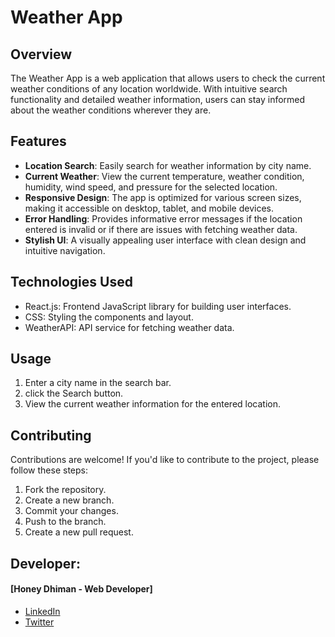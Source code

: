 # Weather App

## Overview

The Weather App is a web application that allows users to check the current weather conditions of any location worldwide. With intuitive search functionality and detailed weather information, users can stay informed about the weather conditions wherever they are.

## Features

- **Location Search**: Easily search for weather information by city name.
- **Current Weather**: View the current temperature, weather condition, humidity, wind speed, and pressure for the selected location.
- **Responsive Design**: The app is optimized for various screen sizes, making it accessible on desktop, tablet, and mobile devices.
- **Error Handling**: Provides informative error messages if the location entered is invalid or if there are issues with fetching weather data.
- **Stylish UI**: A visually appealing user interface with clean design and intuitive navigation.

## Technologies Used

- React.js: Frontend JavaScript library for building user interfaces.
- CSS: Styling the components and layout.
- WeatherAPI: API service for fetching weather data.

## Usage

1. Enter a city name in the search bar.
2. click the Search button.
3. View the current weather information for the entered location.

## Contributing

Contributions are welcome! If you'd like to contribute to the project, please follow these steps:

1. Fork the repository.
2. Create a new branch.
3. Commit your changes.
4. Push to the branch.
5. Create a new pull request.

## Developer:
#### [Honey Dhiman - Web Developer]

- [LinkedIn](https://www.linkedin.com/in/honey-dhiman-363ab1294?utm_source=share&utm_campaign=share_via&utm_content=profile&utm_medium=android_app)
- [Twitter](https://x.com/webdevHD?t=nhWSr-I89x5EtA7i_JXM5A&s=08)